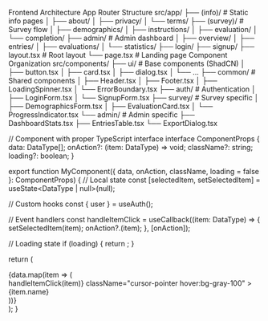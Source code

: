 Frontend Architecture
App Router Structure
src/app/
├── (info)/ # Static info pages
│ ├── about/
│ ├── privacy/
│ └── terms/
├── (survey)/ # Survey flow
│ ├── demographics/
│ ├── instructions/
│ ├── evaluation/
│ └── completion/
├── admin/ # Admin dashboard
│ ├── overview/
│ ├── entries/
│ ├── evaluations/
│ └── statistics/
├── login/
├── signup/
├── layout.tsx # Root layout
└── page.tsx # Landing page
Component Organization
src/components/
├── ui/ # Base components (ShadCN)
│ ├── button.tsx
│ ├── card.tsx
│ ├── dialog.tsx
│ └── ...
├── common/ # Shared components
│ ├── Header.tsx
│ ├── Footer.tsx
│ ├── LoadingSpinner.tsx
│ └── ErrorBoundary.tsx
├── auth/ # Authentication
│ ├── LoginForm.tsx
│ └── SignupForm.tsx
├── survey/ # Survey specific
│ ├── DemographicsForm.tsx
│ ├── EvaluationCard.tsx
│ └── ProgressIndicator.tsx
└── admin/ # Admin specific
├── DashboardStats.tsx
├── EntriesTable.tsx
└── ExportDialog.tsx

// Component with proper TypeScript interface
interface ComponentProps {
data: DataType[];
onAction?: (item: DataType) => void;
className?: string;
loading?: boolean;
}

export function MyComponent({
data,
onAction,
className,
loading = false
}: ComponentProps) {
// Local state
const [selectedItem, setSelectedItem] = useState<DataType | null>(null);

// Custom hooks
const { user } = useAuth();

// Event handlers
const handleItemClick = useCallback((item: DataType) => {
setSelectedItem(item);
onAction?.(item);
}, [onAction]);

// Loading state
if (loading) {
return <Skeleton className="h-32" />;
}

return (
<div className={cn("my-component", className)}>
{data.map(item => (
<div
key={item.id}
onClick={() => handleItemClick(item)}
className="cursor-pointer hover:bg-gray-100" >
{item.name}
</div>
))}
</div>
);
}
